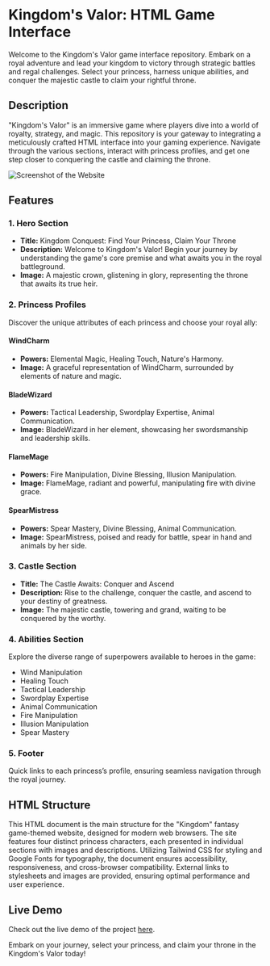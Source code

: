 # Kingdom's Valor: HTML Game Interface

Welcome to the Kingdom's Valor game interface repository. Embark on a royal adventure and lead your kingdom to victory through strategic battles and regal challenges. Select your princess, harness unique abilities, and conquer the majestic castle to claim your rightful throne.

## Description

"Kingdom's Valor" is an immersive game where players dive into a world of royalty, strategy, and magic. This repository is your gateway to integrating a meticulously crafted HTML interface into your gaming experience. Navigate through the various sections, interact with princess profiles, and get one step closer to conquering the castle and claiming the throne.

![Screenshot of the Website]()

## Features

### 1. Hero Section
- **Title:** Kingdom Conquest: Find Your Princess, Claim Your Throne
- **Description:** Welcome to Kingdom's Valor! Begin your journey by understanding the game's core premise and what awaits you in the royal battleground.
- **Image:** A majestic crown, glistening in glory, representing the throne that awaits its true heir.

### 2. Princess Profiles
Discover the unique attributes of each princess and choose your royal ally:

#### WindCharm
- **Powers:** Elemental Magic, Healing Touch, Nature's Harmony.
- **Image:** A graceful representation of WindCharm, surrounded by elements of nature and magic.

#### BladeWizard
- **Powers:** Tactical Leadership, Swordplay Expertise, Animal Communication.
- **Image:** BladeWizard in her element, showcasing her swordsmanship and leadership skills.

#### FlameMage
- **Powers:** Fire Manipulation, Divine Blessing, Illusion Manipulation.
- **Image:** FlameMage, radiant and powerful, manipulating fire with divine grace.

#### SpearMistress
- **Powers:** Spear Mastery, Divine Blessing, Animal Communication.
- **Image:** SpearMistress, poised and ready for battle, spear in hand and animals by her side.

### 3. Castle Section
- **Title:** The Castle Awaits: Conquer and Ascend
- **Description:** Rise to the challenge, conquer the castle, and ascend to your destiny of greatness.
- **Image:** The majestic castle, towering and grand, waiting to be conquered by the worthy.

### 4. Abilities Section
Explore the diverse range of superpowers available to heroes in the game:
- Wind Manipulation
- Healing Touch
- Tactical Leadership
- Swordplay Expertise
- Animal Communication
- Fire Manipulation
- Illusion Manipulation
- Spear Mastery

### 5. Footer
Quick links to each princess’s profile, ensuring seamless navigation through the royal journey.

## HTML Structure

This HTML document is the main structure for the "Kingdom" fantasy game-themed website, designed for modern web browsers. The site features four distinct princess characters, each presented in individual sections with images and descriptions. Utilizing Tailwind CSS for styling and Google Fonts for typography, the document ensures accessibility, responsiveness, and cross-browser compatibility. External links to stylesheets and images are provided, ensuring optimal performance and user experience.

## Live Demo

Check out the live demo of the project [here](https://webdevvenus.github.io/kingdom/).


Embark on your journey, select your princess, and claim your throne in the Kingdom's Valor today!
